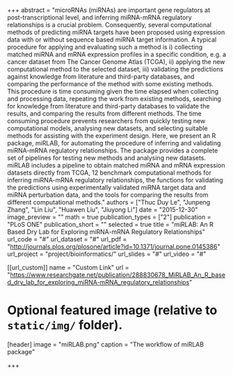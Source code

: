 +++
abstract = "microRNAs (miRNAs) are important gene regulators at post-transcriptional level, and inferring miRNA-mRNA regulatory relationships is a crucial problem. Consequently, several computational methods of predicting miRNA targets have been proposed using expression data with or without sequence based miRNA target information. A typical procedure for applying and evaluating such a method is i) collecting matched miRNA and mRNA expression profiles in a specific condition, e.g. a cancer dataset from The Cancer Genome Atlas (TCGA), ii) applying the new computational method to the selected dataset, iii) validating the predictions against knowledge from literature and third-party databases, and comparing the performance of the method with some existing methods. This procedure is time consuming given the time elapsed when collecting and processing data, repeating the work from existing methods, searching for knowledge from literature and third-party databases to validate the results, and comparing the results from different methods. The time consuming procedure prevents researchers from quickly testing new computational models, analysing new datasets, and selecting suitable methods for assisting with the experiment design. Here, we present an R package, miRLAB, for automating the procedure of inferring and validating miRNA-mRNA regulatory relationships. The package provides a complete set of pipelines for testing new methods and analysing new datasets. miRLAB includes a pipeline to obtain matched miRNA and mRNA expression datasets directly from TCGA, 12 benchmark computational methods for inferring miRNA-mRNA regulatory relationships, the functions for validating the predictions using experimentally validated miRNA target data and miRNA perturbation data, and the tools for comparing the results from different computational methods."
authors = ["Thuc Duy Le", "Junpeng Zhang", "Lin Liu", "Huawen Liu", "Jiuyong Li"]
date = "2015-12-30"
image_preview = ""
math = true
publication_types = ["2"]
publication = "PLoS ONE"
publication_short = ""
selected = true
title = "miRLAB: An R Based Dry Lab for Exploring miRNA-mRNA Regulatory Relationships"
url_code = "#"
url_dataset = "#"
url_pdf = "http://journals.plos.org/plosone/article?id=10.1371/journal.pone.0145386"
url_project = "project/bioinformatics/"
url_slides = "#"
url_video = "#"

[[url_custom]]
name = "Custom Link"
url = "https://www.researchgate.net/publication/288830678_MiRLAB_An_R_based_dry_lab_for_exploring_miRNA-mRNA_regulatory_relationships"

# Optional featured image (relative to `static/img/` folder).
[header]
image = "miRLAB.png"
caption = "The workflow of miRLAB package"

+++

